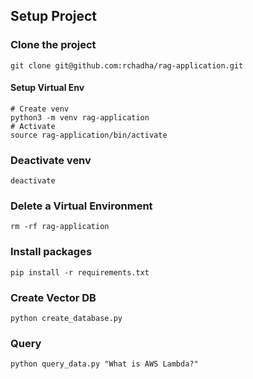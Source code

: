 ## Setup Project
### Clone the project
```
git clone git@github.com:rchadha/rag-application.git
```

#### Setup Virtual Env

```
# Create venv
python3 -m venv rag-application
# Activate
source rag-application/bin/activate
```

### Deactivate venv
```
deactivate
```
### Delete a Virtual Environment
```
rm -rf rag-application
```

### Install packages
```
pip install -r requirements.txt
```

### Create Vector DB
```
python create_database.py
```

### Query 
```
python query_data.py "What is AWS Lambda?"
```

